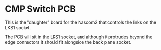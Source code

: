 # CMP Switch PCB

This is the "daughter" board for the Nascom2 that controls the links on the LKS1 socket.

The PCB will sit in the LKS1 socket, and although it protrudes beyond the edge connectors it should fit alongside the back plane socket.
